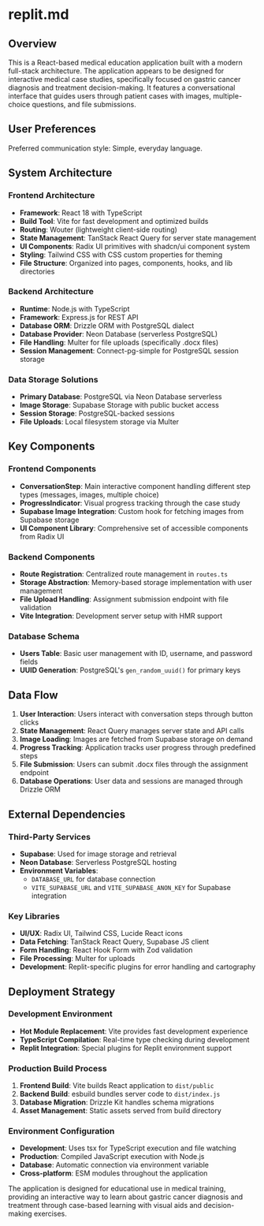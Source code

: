 # replit.md

## Overview

This is a React-based medical education application built with a modern full-stack architecture. The application appears to be designed for interactive medical case studies, specifically focused on gastric cancer diagnosis and treatment decision-making. It features a conversational interface that guides users through patient cases with images, multiple-choice questions, and file submissions.

## User Preferences

Preferred communication style: Simple, everyday language.

## System Architecture

### Frontend Architecture
- **Framework**: React 18 with TypeScript
- **Build Tool**: Vite for fast development and optimized builds
- **Routing**: Wouter (lightweight client-side routing)
- **State Management**: TanStack React Query for server state management
- **UI Components**: Radix UI primitives with shadcn/ui component system
- **Styling**: Tailwind CSS with CSS custom properties for theming
- **File Structure**: Organized into pages, components, hooks, and lib directories

### Backend Architecture
- **Runtime**: Node.js with TypeScript
- **Framework**: Express.js for REST API
- **Database ORM**: Drizzle ORM with PostgreSQL dialect
- **Database Provider**: Neon Database (serverless PostgreSQL)
- **File Handling**: Multer for file uploads (specifically .docx files)
- **Session Management**: Connect-pg-simple for PostgreSQL session storage

### Data Storage Solutions
- **Primary Database**: PostgreSQL via Neon Database serverless
- **Image Storage**: Supabase Storage with public bucket access
- **Session Storage**: PostgreSQL-backed sessions
- **File Uploads**: Local filesystem storage via Multer

## Key Components

### Frontend Components
- **ConversationStep**: Main interactive component handling different step types (messages, images, multiple choice)
- **ProgressIndicator**: Visual progress tracking through the case study
- **Supabase Image Integration**: Custom hook for fetching images from Supabase storage
- **UI Component Library**: Comprehensive set of accessible components from Radix UI

### Backend Components
- **Route Registration**: Centralized route management in `routes.ts`
- **Storage Abstraction**: Memory-based storage implementation with user management
- **File Upload Handling**: Assignment submission endpoint with file validation
- **Vite Integration**: Development server setup with HMR support

### Database Schema
- **Users Table**: Basic user management with ID, username, and password fields
- **UUID Generation**: PostgreSQL's `gen_random_uuid()` for primary keys

## Data Flow

1. **User Interaction**: Users interact with conversation steps through button clicks
2. **State Management**: React Query manages server state and API calls
3. **Image Loading**: Images are fetched from Supabase storage on demand
4. **Progress Tracking**: Application tracks user progress through predefined steps
5. **File Submission**: Users can submit .docx files through the assignment endpoint
6. **Database Operations**: User data and sessions are managed through Drizzle ORM

## External Dependencies

### Third-Party Services
- **Supabase**: Used for image storage and retrieval
- **Neon Database**: Serverless PostgreSQL hosting
- **Environment Variables**: 
  - `DATABASE_URL` for database connection
  - `VITE_SUPABASE_URL` and `VITE_SUPABASE_ANON_KEY` for Supabase integration

### Key Libraries
- **UI/UX**: Radix UI, Tailwind CSS, Lucide React icons
- **Data Fetching**: TanStack React Query, Supabase JS client
- **Form Handling**: React Hook Form with Zod validation
- **File Processing**: Multer for uploads
- **Development**: Replit-specific plugins for error handling and cartography

## Deployment Strategy

### Development Environment
- **Hot Module Replacement**: Vite provides fast development experience
- **TypeScript Compilation**: Real-time type checking during development
- **Replit Integration**: Special plugins for Replit environment support

### Production Build Process
1. **Frontend Build**: Vite builds React application to `dist/public`
2. **Backend Build**: esbuild bundles server code to `dist/index.js`
3. **Database Migration**: Drizzle Kit handles schema migrations
4. **Asset Management**: Static assets served from build directory

### Environment Configuration
- **Development**: Uses tsx for TypeScript execution and file watching
- **Production**: Compiled JavaScript execution with Node.js
- **Database**: Automatic connection via environment variable
- **Cross-platform**: ESM modules throughout the application

The application is designed for educational use in medical training, providing an interactive way to learn about gastric cancer diagnosis and treatment through case-based learning with visual aids and decision-making exercises.